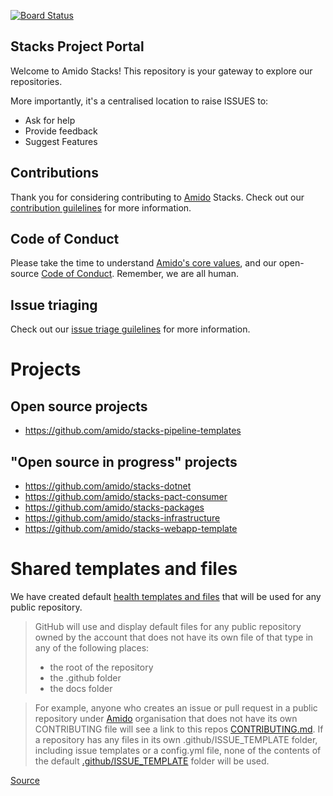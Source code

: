 [![Board Status](https://amido-dev.visualstudio.com/73884c9a-a68f-4f67-b2b5-b588c2eb8492/81e26c3a-a64e-456b-a0d7-9b4fc2df8cb0/_apis/work/boardbadge/b9d014a2-2eb4-4b90-bc2f-700be97f9e00)](https://amido-dev.visualstudio.com/73884c9a-a68f-4f67-b2b5-b588c2eb8492/_boards/board/t/81e26c3a-a64e-456b-a0d7-9b4fc2df8cb0/Microsoft.RequirementCategory)

Stacks Project Portal
------------------

Welcome to Amido Stacks! This repository is your gateway to explore our repositories. 

More importantly, it's a centralised location to raise ISSUES to:
- Ask for help
- Provide feedback
- Suggest Features

## Contributions
Thank you for considering contributing to [Amido](https://amido.com/) Stacks. Check out our [contribution guilelines](./.github/CONTRIBUTING.md) for more information.

## Code of Conduct
Please take the time to understand [Amido's core values](https://amido.com/about-us/), and our open-source [Code of Conduct](CODE_OF_CONDUCT.md). Remember, we are all human.

## Issue triaging
Check out our [issue triage guilelines](./.github/ISSUE-TRIAGE.md) for more information.

# Projects
## Open source projects
- https://github.com/amido/stacks-pipeline-templates

## "Open source in progress" projects
- https://github.com/amido/stacks-dotnet
- https://github.com/amido/stacks-pact-consumer
- https://github.com/amido/stacks-packages
- https://github.com/amido/stacks-infrastructure
- https://github.com/amido/stacks-webapp-template


# Shared templates and files

We have created default [health templates and files](.github) that will be used for any public repository. 

> GitHub will use and display default files for any public repository owned by the account that does not have its own file of that type in any of the following places:
  > * the root of the repository
  > * the .github folder
  > * the docs folder
  
> For example, anyone who creates an issue or pull request in a public repository under [Amido](https://github.com/amido/) organisation that does not have its own CONTRIBUTING file will see a link to this repos [CONTRIBUTING.md](.github/CONTRIBUTING.md). If a repository has any files in its own .github/ISSUE_TEMPLATE folder, including issue templates or a config.yml file, none of the contents of the default [.github/ISSUE_TEMPLATE](.github/ISSUE_TEMPLATE) folder will be used.

  [Source](https://help.github.com/en/github/building-a-strong-community/creating-a-default-community-health-file)




